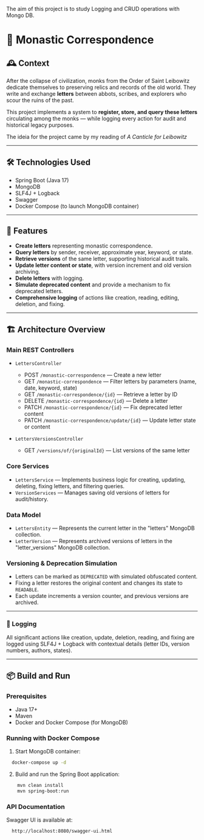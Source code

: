 The aim of this project is to study Logging and CRUD operations with Mongo DB.

# 📜 Monastic Correspondence

## 🕰️ Context

After the collapse of civilization, monks from the Order of Saint Leibowitz dedicate themselves to preserving relics and records of the old world. They write and exchange **letters** between abbots, scribes, and explorers who scour the ruins of the past.


This project implements a system to **register, store, and query these letters** circulating among the monks — while logging every action for audit and historical legacy purposes.

The ideia for the project came by my reading of _A Canticle for Leibowitz_ 

---

## 🛠️ Technologies Used

- Spring Boot (Java 17)
- MongoDB
- SLF4J + Logback
- Swagger 
- Docker Compose (to launch MongoDB container)

---

## 🚀 Features

- **Create letters** representing monastic correspondence.
- **Query letters** by sender, receiver, approximate year, keyword, or state.
- **Retrieve versions** of the same letter, supporting historical audit trails.
- **Update letter content or state**, with version increment and old version archiving.
- **Delete letters** with logging.
- **Simulate deprecated content** and provide a mechanism to fix deprecated letters.
- **Comprehensive logging** of actions like creation, reading, editing, deletion, and fixing.

---

## 🏗️ Architecture Overview

### Main REST Controllers

- `LettersController`
    - POST `/monastic-correspondence` — Create a new letter
    - GET `/monastic-correspondence` — Filter letters by parameters (name, date, keyword, state)
    - GET `/monastic-correspondence/{id}` — Retrieve a letter by ID
    - DELETE `/monastic-correspondence/{id}` — Delete a letter
    - PATCH `/monastic-correspondence/{id}` — Fix deprecated letter content
    - PATCH `/monastic-correspondence/update/{id}` — Update letter state or content

- `LettersVersionsController`
    - GET `/versions/of/{originalId}` — List versions of the same letter

### Core Services

- `LettersService` — Implements business logic for creating, updating, deleting, fixing letters, and filtering queries.
- `VersionServices` — Manages saving old versions of letters for audit/history.

### Data Model

- `LettersEntity` — Represents the current letter in the "letters" MongoDB collection.
- `LetterVersion` — Represents archived versions of letters in the "letter_versions" MongoDB collection.

### Versioning & Deprecation Simulation

- Letters can be marked as `DEPRECATED` with simulated obfuscated content.
- Fixing a letter restores the original content and changes its state to `READABLE`.
- Each update increments a version counter, and previous versions are archived.

---


### 📝 Logging
All significant actions like creation, update, deletion, reading, and fixing are logged using SLF4J + Logback with contextual details (letter IDs, version numbers, authors, states).


---

## 📦 Build and Run

### Prerequisites

- Java 17+
- Maven
- Docker and Docker Compose (for MongoDB)

### Running with Docker Compose

1. Start MongoDB container:

```bash
  docker-compose up -d
```

2. Build and run the Spring Boot application:

```bash
    mvn clean install
    mvn spring-boot:run
```

### API Documentation

Swagger UI is available at:
```bash
  http://localhost:8080/swagger-ui.html
```


